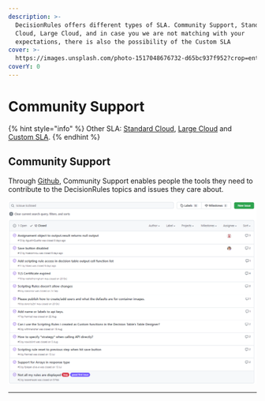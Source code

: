 ```yaml
---
description: >-
  DecisionRules offers different types of SLA. Community Support, Standard
  Cloud, Large Cloud, and in case you we are not matching with your
  expectations, there is also the possibility of the Custom SLA
cover: >-
  https://images.unsplash.com/photo-1517048676732-d65bc937f952?crop=entropy&cs=srgb&fm=jpg&ixid=MnwxOTcwMjR8MHwxfHNlYXJjaHw1fHxjb21tdW5pdHl8ZW58MHx8fHwxNjM4OTU0NDM0&ixlib=rb-1.2.1&q=85
coverY: 0
---
```


# Community Support

{% hint style="info" %}
Other SLA: [Standard Cloud](standard-cloud.md), [Large Cloud](large-cloud-and-custom-sla.md) and [Custom SLA](custom-sla.md).
{% endhint %}

## **Community Support**

Through [Github](https://github.com/decisionrules), Community Support enables people the tools they need to contribute to the DecisionRules topics and issues they care about.

![](<../../.gitbook/assets/image (158).png>)

****
